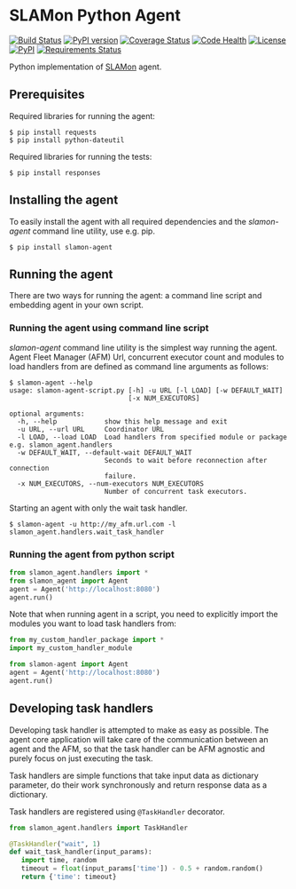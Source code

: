 SLAMon Python Agent
===================
[![Build Status][ci_status]](https://travis-ci.org/SLAMon/slamon-python-agent.svg?branch=master)
[![PyPI version](https://badge.fury.io/py/slamon-agent.svg)](http://badge.fury.io/py/slamon-agent)
[![Coverage Status][coveralls]](https://coveralls.io/github/SLAMon/slamon-python-agent?branch=master)
[![Code Health][codehealth]](https://landscape.io/github/SLAMon/slamon-python-agent/master)
[![License][license]](http://www.apache.org/licenses/LICENSE-2.0)
[![PyPI](https://img.shields.io/pypi/pyversions/slamon-agent.svg)](pypi)
[![Requirements Status][requirements_img]](requirements)

[ci_status]: https://travis-ci.org/SLAMon/slamon-python-agent.svg?branch=master
[latest_version]: https://badge.fury.io/py/slamon-agent.svg
[coveralls]: https://coveralls.io/repos/SLAMon/slamon-python-agent/badge.svg?branch=master&service=github
[codehealth]: https://landscape.io/github/SLAMon/slamon-python-agent/master/landscape.svg?style=flat
[license]: https://img.shields.io/:license-Apache%20License%20v2.0-blue.svg
[pypi]: https://pypi.python.org/pypi/slamon-agent/
[requirements_img]: https://requires.io/github/SLAMon/slamon-python-agent/requirements.svg?branch=master
[requirements]: https://requires.io/github/SLAMon/slamon-python-agent/requirements/?branch=master

Python implementation of [SLAMon](https://github.com/SLAMon/SLAMon) agent.

Prerequisites
-------------

Required libraries for running the agent:

    $ pip install requests
    $ pip install python-dateutil

Required libraries for running the tests:

    $ pip install responses
    
Installing the agent
--------------------

To easily install the agent with all required dependencies and the *slamon-agent* command line utility, use e.g. pip.

    $ pip install slamon-agent

Running the agent
-----------------

There are two ways for running the agent: a command line script and embedding agent in your own script.

### Running the agent using command line script ###

*slamon-agent* command line utility is the simplest way running the agent. Agent Fleet Manager (AFM) Url, 
concurrent executor count and modules to load handlers from are defined as command line arguments as follows:

    $ slamon-agent --help
    usage: slamon-agent-script.py [-h] -u URL [-l LOAD] [-w DEFAULT_WAIT]
                                  [-x NUM_EXECUTORS]

    optional arguments:
      -h, --help            show this help message and exit
      -u URL, --url URL     Coordinator URL
      -l LOAD, --load LOAD  Load handlers from specified module or package e.g. slamon_agent.handlers
      -w DEFAULT_WAIT, --default-wait DEFAULT_WAIT
                            Seconds to wait before reconnection after connection
                            failure.
      -x NUM_EXECUTORS, --num-executors NUM_EXECUTORS
                            Number of concurrent task executors.
    
Starting an agent with only the wait task handler.

    $ slamon-agent -u http://my_afm.url.com -l slamon_agent.handlers.wait_task_handler

### Running the agent from python script ###

```python
from slamon_agent.handlers import *
from slamon_agent import Agent
agent = Agent('http://localhost:8080')
agent.run()
```

Note that when running agent in a script, you need to explicitly import
the modules you want to load task handlers from:

```python
from my_custom_handler_package import *
import my_custom_handler_module

from slamon-agent import Agent
agent = Agent('http://localhost:8080')
agent.run()
```


Developing task handlers
------------------------

Developing task handler is attempted to make as easy as possible. The agent
core application will take care of the communication between an agent and the AFM, so that
the task handler can be AFM agnostic and purely focus on just
executing the task.
 
Task handlers are simple functions that take input data as dictionary parameter,
do their work synchronously and return response data as a dictionary.

Task handlers are registered using `@TaskHandler` decorator.

```python
from slamon_agent.handlers import TaskHandler

@TaskHandler("wait", 1)
def wait_task_handler(input_params):
   import time, random
   timeout = float(input_params['time']) - 0.5 + random.random()
   return {'time': timeout}
```


